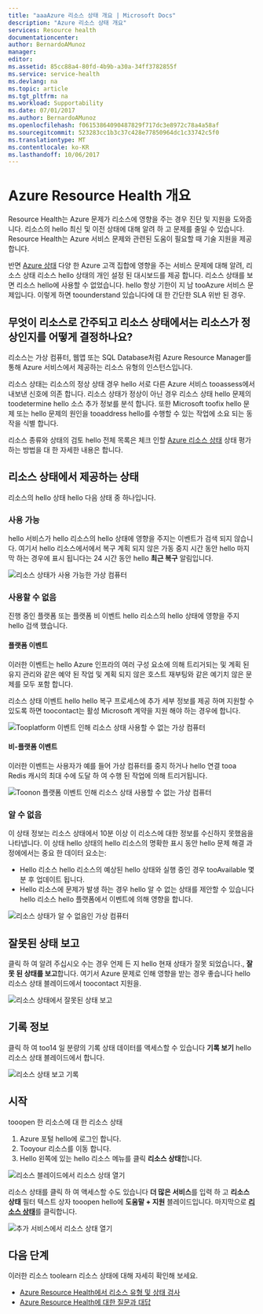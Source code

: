 ```yaml
---
title: "aaaAzure 리소스 상태 개요 | Microsoft Docs"
description: "Azure 리소스 상태 개요"
services: Resource health
documentationcenter: 
author: BernardoAMunoz
manager: 
editor: 
ms.assetid: 85cc88a4-80fd-4b9b-a30a-34ff3782855f
ms.service: service-health
ms.devlang: na
ms.topic: article
ms.tgt_pltfrm: na
ms.workload: Supportability
ms.date: 07/01/2017
ms.author: BernardoAMunoz
ms.openlocfilehash: f06153864090487829f717dc3e8972c78a4a58af
ms.sourcegitcommit: 523283cc1b3c37c428e77850964dc1c33742c5f0
ms.translationtype: MT
ms.contentlocale: ko-KR
ms.lasthandoff: 10/06/2017
---
```

# <a name="azure-resource-health-overview"></a>Azure Resource Health 개요
 
Resource Health는 Azure 문제가 리소스에 영향을 주는 경우 진단 및 지원을 도와줍니다. 리소스의 hello 최신 및 이전 상태에 대해 알려 하 고 문제를 줄일 수 있습니다. Resource Health는 Azure 서비스 문제와 관련된 도움이 필요할 때 기술 지원을 제공합니다.

반면 [Azure 상태](https://status.azure.com) 다양 한 Azure 고객 집합에 영향을 주는 서비스 문제에 대해 알려, 리소스 상태 리소스 hello 상태의 개인 설정 된 대시보드를 제공 합니다. 리소스 상태를 보면 리소스 hello에 사용할 수 없었습니다. hello 항상 기한이 지 남 tooAzure 서비스 문제입니다. 이렇게 하면 toounderstand 있습니다에 대 한 간단한 SLA 위반 된 경우. 

## <a name="what-is-considered-a-resource-and-how-does-resource-health-decides-if-a-resource-is-healthy-or-not"></a>무엇이 리소스로 간주되고 리소스 상태에서는 리소스가 정상인지를 어떻게 결정하나요?
리소스는 가상 컴퓨터, 웹앱 또는 SQL Database처럼 Azure Resource Manager를 통해 Azure 서비스에서 제공하는 리소스 유형의 인스턴스입니다.

리소스 상태는 리소스의 정상 상태 경우 hello 서로 다른 Azure 서비스 tooassess에서 내보낸 신호에 의존 합니다. 리소스 상태가 정상이 아닌 경우 리소스 상태 hello 문제의 toodetermine hello 소스 추가 정보를 분석 합니다. 또한 Microsoft toofix hello 문제 또는 hello 문제의 원인을 tooaddress hello를 수행할 수 있는 작업에 소요 되는 동작을 식별 합니다. 

리소스 종류와 상태의 검토 hello 전체 목록은 체크 인할 [Azure 리소스 상태](resource-health-checks-resource-types.md) 상태 평가 하는 방법을 대 한 자세한 내용은 합니다.

## <a name="health-status-provided-by-resource-health"></a>리소스 상태에서 제공하는 상태
리소스의 hello 상태 hello 다음 상태 중 하나입니다.

### <a name="available"></a>사용 가능
hello 서비스가 hello 리소스의 hello 상태에 영향을 주지는 이벤트가 검색 되지 않습니다. 여기서 hello 리소스에서에서 복구 계획 되지 않은 가동 중지 시간 동안 hello 마지막 하는 경우에 표시 됩니다는 24 시간 동안 hello **최근 복구** 알림입니다.

![리소스 상태가 사용 가능한 가상 컴퓨터](./media/resource-health-overview/Available.png)

### <a name="unavailable"></a>사용할 수 없음
진행 중인 플랫폼 또는 플랫폼 비 이벤트 hello 리소스의 hello 상태에 영향을 주지 hello 검색 했습니다.

#### <a name="platform-events"></a>플랫폼 이벤트
이러한 이벤트는 hello Azure 인프라의 여러 구성 요소에 의해 트리거되는 및 계획 된 유지 관리와 같은 예약 된 작업 및 계획 되지 않은 호스트 재부팅와 같은 예기치 않은 문제를 모두 포함 합니다.

리소스 상태 이벤트 hello hello 복구 프로세스에 추가 세부 정보를 제공 하며 지원할 수 있도록 하면 toocontact는 활성 Microsoft 계약을 지원 해야 하는 경우에 합니다.

![Tooplatform 이벤트 인해 리소스 상태 사용할 수 없는 가상 컴퓨터](./media/resource-health-overview/Unavailable.png)

#### <a name="non-platform-events"></a>비-플랫폼 이벤트
이러한 이벤트는 사용자가 예를 들어 가상 컴퓨터를 중지 하거나 hello 연결 tooa Redis 캐시의 최대 수에 도달 하 여 수행 된 작업에 의해 트리거됩니다.

![Toonon 플랫폼 이벤트 인해 리소스 상태 사용할 수 없는 가상 컴퓨터](./media/resource-health-overview/Unavailable_NonPlatform.png)

### <a name="unknown"></a>알 수 없음
이 상태 정보는 리소스 상태에서 10분 이상 이 리소스에 대한 정보를 수신하지 못했음을 나타냅니다. 이 상태 hello 상태의 hello 리소스의 명확한 표시 동안 hello 문제 해결 과정에에서는 중요 한 데이터 요소는:
* Hello 리소스 hello 리소스의 예상된 hello 상태와 실행 중인 경우 tooAvailable 몇 분 후 업데이트 됩니다.
* Hello 리소스에 문제가 발생 하는 경우 hello 알 수 없는 상태를 제안할 수 있습니다 hello 리소스 hello 플랫폼에서 이벤트에 의해 영향을 합니다.

![리소스 상태가 알 수 없음인 가상 컴퓨터](./media/resource-health-overview/Unknown.png)

## <a name="report-an-incorrect-status"></a>잘못된 상태 보고
클릭 하 여 알려 주십시오 수는 경우 언제 든 지 hello 현재 상태가 잘못 되었습니다., **잘못 된 상태를 보고**합니다. 여기서 Azure 문제로 인해 영향을 받는 경우 좋습니다 hello 리소스 상태 블레이드에서 toocontact 지원을. 

![리소스 상태에서 잘못된 상태 보고](./media/resource-health-overview/incorrect-status.png)

## <a name="historical-information"></a>기록 정보
클릭 하 여 too14 일 분량의 기록 상태 데이터를 액세스할 수 있습니다 **기록 보기** hello 리소스 상태 블레이드에서 합니다. 

![리소스 상태 보고 기록](./media/resource-health-overview/history-blade.png)

## <a name="getting-started"></a>시작
tooopen 한 리소스에 대 한 리소스 상태
1.  Azure 포털 hello에 로그인 합니다.
2.  Tooyour 리소스를 이동 합니다.
3.  Hello 왼쪽에 있는 hello 리소스 메뉴를 클릭 **리소스 상태**합니다.

![리소스 블레이드에서 리소스 상태 열기](./media/resource-health-overview/from-resource-blade.png)

리소스 상태를 클릭 하 여 액세스할 수도 있습니다 **더 많은 서비스**를 입력 하 고 **리소스 상태** 필터 텍스트 상자 tooopen hello에 **도움말 + 지원** 블레이드입니다. 마지막으로 [**리소스 상태**](https://ms.portal.azure.com/#blade/Microsoft_Azure_Monitoring/AzureMonitoringBrowseBlade/resourceHealth)를 클릭합니다.

![추가 서비스에서 리소스 상태 열기](./media/resource-health-overview/FromOtherServices.png)

## <a name="next-steps"></a>다음 단계

이러한 리소스 toolearn 리소스 상태에 대해 자세히 확인해 보세요.
-  [Azure Resource Health에서 리소스 유형 및 상태 검사](resource-health-checks-resource-types.md)
-  [Azure Resource Health에 대한 질문과 대답](resource-health-faq.md)





